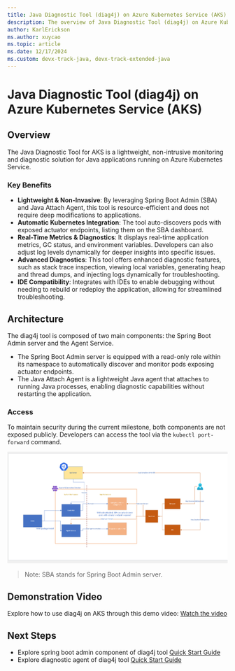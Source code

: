 ```yaml
---
title: Java Diagnostic Tool (diag4j) on Azure Kubernetes Service (AKS)
description: The overview of Java Diagnostic Tool (diag4j) on Azure Kubernetes Service (AKS)
author: KarlErickson
ms.author: xuycao
ms.topic: article
ms.date: 12/17/2024
ms.custom: devx-track-java, devx-track-extended-java
---
```


# Java Diagnostic Tool (diag4j) on Azure Kubernetes Service (AKS)

## Overview

The Java Diagnostic Tool for AKS is a lightweight, non-intrusive monitoring and diagnostic solution for Java applications running on Azure Kubernetes Service.

### Key Benefits

- **Lightweight & Non-Invasive**: By leveraging Spring Boot Admin (SBA) and Java Attach Agent, this tool is resource-efficient and does not require deep modifications to applications.
- **Automatic Kubernetes Integration**: The tool auto-discovers pods with exposed actuator endpoints, listing them on the SBA dashboard.
- **Real-Time Metrics & Diagnostics**: It displays real-time application metrics, GC status, and environment variables. Developers can also adjust log levels dynamically for deeper insights into specific issues.
- **Advanced Diagnostics**: This tool offers enhanced diagnostic features, such as stack trace inspection, viewing local variables, generating heap and thread dumps, and injecting logs dynamically for troubleshooting.
- **IDE Compatibility**: Integrates with IDEs to enable debugging without needing to rebuild or redeploy the application, allowing for streamlined troubleshooting.

## Architecture

The diag4j tool is composed of two main components: the Spring Boot Admin server and the Agent Service.

- The Spring Boot Admin server is equipped with a read-only role within its namespace to automatically discover and monitor pods exposing actuator endpoints.
- The Java Attach Agent is a lightweight Java agent that attaches to running Java processes, enabling diagnostic capabilities without restarting the application.

### Access

To maintain security during the current milestone, both components are not exposed publicly. Developers can access the tool via the `kubectl port-forward` command.

![Architecture Diagram](media/java-diagnostic-tool/arch.png)
> Note: SBA stands for Spring Boot Admin server.

## Demonstration Video

Explore how to use diag4j on AKS through this demo video:
[Watch the video](https://youtu.be/srysxWp2tak)

## Next Steps

- Explore spring boot admin component of diag4j tool [Quick Start Guide](java-diagnostic-tools-sba-quickstart.md)
- Explore diagnostic agent of diag4j tool [Quick Start Guide](java-diagnostic-tools-jda-quickstart.md)
